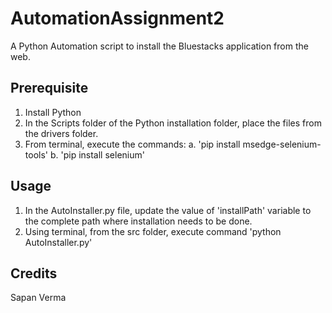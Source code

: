 # AutomationAssignment2

<snippet>
  <content><![CDATA[
# ${1:Project Name}

A Python Automation script to install the Bluestacks application from the web. 

## Prerequisite

1. Install Python
2. In the Scripts folder of the Python installation folder, place the files from the drivers folder.
3. From terminal, execute the commands:
  a. 'pip install msedge-selenium-tools'
  b. 'pip install selenium'


## Usage

1. In the AutoInstaller.py file, update the value of 'installPath' variable to the complete path where installation needs to be done.
2. Using terminal, from the src folder, execute command 'python AutoInstaller.py'

## Credits

Sapan Verma

</content>
</snippet>
